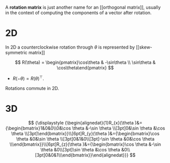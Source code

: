 A **rotation matrix** is just another name for an [[orthogonal matrix]], usually in the context of computing the components of a vector after rotation. 

# 2D

In 2D a counterclockwise rotation through $\theta$ is represented by [[skew-symmetric matrix]]

$$
R(\theta) = \begin{pmatrix}\cos\theta & -\sin\theta \\ \sin\theta & \cos\theta\end{pmatrix}
$$

* $R(-\theta) = R(\theta)^\top$.

Rotations commute in 2D.

# 3D

$$
{\displaystyle {\begin{alignedat}{1}R_{x}(\theta )&={\begin{bmatrix}1&0&0\\0&\cos \theta &-\sin \theta \\[3pt]0&\sin \theta &\cos \theta \\[3pt]\end{bmatrix}}\\[6pt]R_{y}(\theta )&={\begin{bmatrix}\cos \theta &0&\sin \theta \\[3pt]0&1&0\\[3pt]-\sin \theta &0&\cos \theta \\\end{bmatrix}}\\[6pt]R_{z}(\theta )&={\begin{bmatrix}\cos \theta &-\sin \theta &0\\[3pt]\sin \theta &\cos \theta &0\\[3pt]0&0&1\\\end{bmatrix}}\end{alignedat}}}
$$